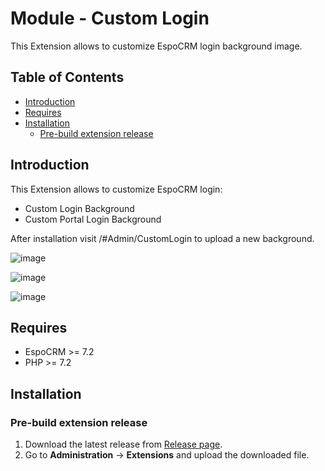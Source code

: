 # Module - Custom Login
This Extension allows to customize EspoCRM login background image.

## Table of Contents

* [Introduction](#introduction)
* [Requires](#requires)
* [Installation](#installation)
    * [Pre-build extension release](#pre-build-extension-release)

## Introduction

This Extension allows to customize EspoCRM login:
- Custom Login Background
- Custom Portal Login Background

After installation visit /#Admin/CustomLogin to upload a new background.

![image](https://github.com/Kharg/custom-login/assets/32223252/39573321-62ef-498a-89dc-562deaf7cc02)

![image](https://github.com/Kharg/custom-login/assets/32223252/1be9bf3b-05d8-415b-b26b-923e5e166b11)

![image](https://github.com/Kharg/custom-login/assets/32223252/7c6204f3-9f47-4a51-8641-42b3e0112b5a)




## Requires

- EspoCRM >= 7.2
- PHP >= 7.2

## Installation

### Pre-build extension release

1. Download the latest release from [Release page](https://github.com/Kharg/custom-login/releases/latest).
2. Go to **Administration** -> **Extensions** and upload the downloaded file.
